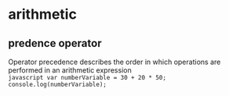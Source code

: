 # arithmetic

## predence operator
Operator precedence describes the order in which operations are performed in an arithmetic expression\
``javascript
var numberVariable = 30 + 20 * 50;
console.log(numberVariable);
``
